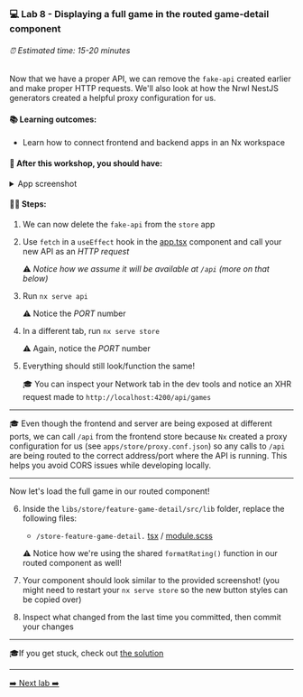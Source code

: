 ### 💻 Lab 8 - Displaying a full game in the routed game-detail component

###### ⏰ Estimated time: 15-20 minutes

Now that we have a proper API, we can remove the `fake-api` created earlier and make proper HTTP requests. We'll also look at how the Nrwl NestJS generators created a helpful proxy configuration for us.

#### 📚 Learning outcomes:

- Learn how to connect frontend and backend apps in an Nx workspace

#### 📲 After this workshop, you should have:

<details>
  <summary>App screenshot</summary>
  <img src="../assets/lab8_screenshot.png" width="500" alt="screenshot of lab8 result">
</details>

#### 🏋️‍♀️ Steps:

1. We can now delete the `fake-api` from the `store` app
2. Use `fetch` in a `useEffect` hook in the [app.tsx](../../examples/lab8/apps/store/src/app/app.tsx) component and call your new API as an _HTTP request_

   ⚠️ _Notice how we assume it will be available at `/api` (more on that below)_

3. Run `nx serve api`

   ⚠️ Notice the _PORT_ number

4. In a different tab, run `nx serve store`

   ⚠️ Again, notice the _PORT_ number

5. Everything should still look/function the same!

   🎓 You can inspect your Network tab in the dev tools and notice an XHR request made to `http://localhost:4200/api/games`

---

🎓 Even though the frontend and server are being exposed at different ports, we can call `/api` from the frontend store because `Nx` created a proxy configuration for us (see `apps/store/proxy.conf.json`) so any calls to `/api` are being routed to the correct address/port where the API is running.
This helps you avoid CORS issues while developing locally.

---

Now let's load the full game in our routed component!

6. Inside the `libs/store/feature-game-detail/src/lib` folder, replace the following files:

   - `/store-feature-game-detail.` [tsx](../../examples/lab8/libs/store/feature-game-detail/src/lib/store-feature-game-detail.tsx) / [module.scss](../../examples/lab8/libs/store/feature-game-detail/src/lib/store-feature-game-detail.module.scss)

   ⚠️ Notice how we're using the shared `formatRating()` function in our routed component as well!

7. Your component should look similar to the provided screenshot! (you might need to restart your `nx serve store` so the new button styles can be copied over)
8. Inspect what changed from the last time you committed, then commit your changes

---

🎓If you get stuck, check out [the solution](SOLUTION.md)

---

[➡️ Next lab ➡️](../lab9/LAB.md)
